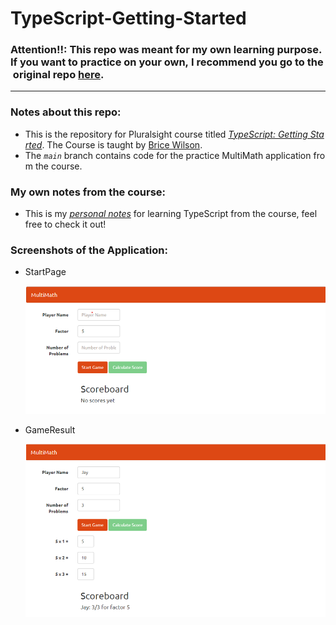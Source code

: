 # TypeScript-Getting-Started

### Attention!!: This repo was meant for my own learning purpose. If you want to practice on your own, I recommend you go to the original repo [here](https://github.com/bricewilson/TypeScript-Getting-Started/).

---

### Notes about this repo:

- This is the repository for Pluralsight course titled *[TypeScript: Getting Started](https://app.pluralsight.com/library/courses/typescript-getting-started/table-of-contents)*. The Course is taught by [Brice Wilson](https://github.com/bricewilson).
- The *`main`* branch contains code for the practice MultiMath application from the course.

### My own notes from the course:

- This is my [*personal notes*](https://github.com/jayzhou125/TypeScript-Getting-Started/tree/main/PersonalNotes) for learning TypeScript from the course, feel free to check it out! 

### Screenshots of the Application:
- StartPage

    ![startpage](MultiMath1.png)

- GameResult
    
    ![gameresult](MultiMath3.png)